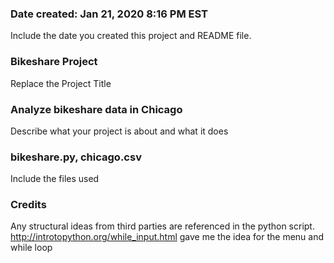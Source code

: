 ### Date created: Jan 21, 2020 8:16 PM EST
Include the date you created this project and README file.

### Bikeshare Project
Replace the Project Title

### Analyze bikeshare data in Chicago
Describe what your project is about and what it does

### bikeshare.py, chicago.csv
Include the files used

### Credits
Any structural ideas from third parties are referenced in the python script.
http://introtopython.org/while_input.html gave me the idea for the menu and while loop
